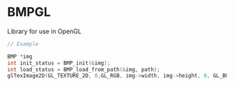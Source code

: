 # BMPGL

Library for use in OpenGL

```c
// Example

BMP *img
int init_status = BMP_init(&img);
int load_status = BMP_load_from_path(&img, path);
glTexImage2D(GL_TEXTURE_2D, 0,GL_RGB, img->width, img->height, 0, GL_BGR, GL_UNSIGNED_BYTE, img->data)
```
